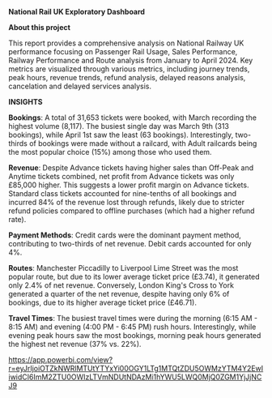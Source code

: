 **National Rail UK Exploratory Dashboard**

**About this project**

This report provides a comprehensive analysis on National Railway UK performance focusing on Passenger Rail Usage, Sales Performance, Railway Performance and Route analysis from January to April 2024. Key metrics are visualized through various metrics, including journey trends, peak hours, revenue trends, refund analysis, delayed reasons analysis, cancelation and delayed services analysis.

**INSIGHTS**

**Bookings**: A total of 31,653 tickets were booked, with March recording the highest volume (8,117). The busiest single day was March 9th (313 bookings), while April 1st saw the least (63 bookings). Interestingly, two-thirds of bookings were made without a railcard, with Adult railcards being the most popular choice (15%) among those who used them.

**Revenue**: Despite Advance tickets having higher sales than Off-Peak and Anytime tickets combined, net profit from Advance tickets was only £85,000 higher. This suggests a lower profit margin on Advance tickets. Standard class tickets accounted for nine-tenths of all bookings and incurred 84% of the revenue lost through refunds, likely due to stricter refund policies compared to offline purchases (which had a higher refund rate).

**Payment Methods**: Credit cards were the dominant payment method, contributing to two-thirds of net revenue. Debit cards accounted for only 4%.

**Routes**: Manchester Piccadilly to Liverpool Lime Street was the most popular route, but due to its lower average ticket price (£3.74), it generated only 2.4% of net revenue. Conversely, London King's Cross to York generated a quarter of the net revenue, despite having only 6% of bookings, due to its higher average ticket price (£46.71).

**Travel Times**: The busiest travel times were during the morning (6:15 AM - 8:15 AM) and evening (4:00 PM - 6:45 PM) rush hours. Interestingly, while evening peak hours saw the most bookings, morning peak hours generated the highest net revenue (37% vs. 22%).



https://app.powerbi.com/view?r=eyJrIjoiOTZkNWRlMTUtYTYxYi00OGY1LTg1MTQtZDU5OWMzYTM4Y2EwIiwidCI6ImM2ZTU0OWIzLTVmNDUtNDAzMi1hYWU5LWQ0MjQ0ZGM1YjJjNCJ9
